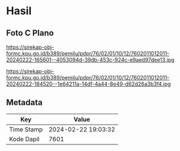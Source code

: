 # Hasil

## Foto C Plano

https://sirekap-obj-formc.kpu.go.id/b389/pemilu/pdpr/76/02/01/10/12/7602011012011-20240222-165601--4053094d-39db-453c-924c-e9aed97dee13.jpg

https://sirekap-obj-formc.kpu.go.id/b389/pemilu/pdpr/76/02/01/10/12/7602011012011-20240222-184520--1e64211a-14df-4a44-8e49-d62d26a3b3f4.jpg


## Metadata

| Key        | Value               |
| ---------- | ------------------- |
| Time Stamp | 2024-02-22 19:03:32 |
| Kode Dapil | 7601                |



